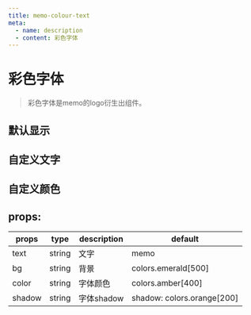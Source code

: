 ```yaml
---
title: memo-colour-text
meta:
  - name: description
  - content: 彩色字体
---
```

# 彩色字体
> 彩色字体是memo的logo衍生出组件。

<script setup lang="ts">
import colourText from "../components/colour-text/memo.vue";
</script>

## 默认显示
<div class="demo"><colour-text  /></div>


## 自定义文字
<div class="demo"><colour-text text="自定义文字" /></div>

## 自定义颜色
<div class="demo"><colour-text text="自定义文字" bg="#000" color="#fff" shadow="red"/></div>

## props:

| props  | type   | description | default                    |
| ------ | ------ | ----------- | -------------------------- |
| text   | string | 文字        | memo                       |
| bg     | string | 背景        | colors.emerald[500]        |
| color  | string | 字体颜色    | colors.amber[400]          |
| shadow | string | 字体shadow  | shadow: colors.orange[200] |
